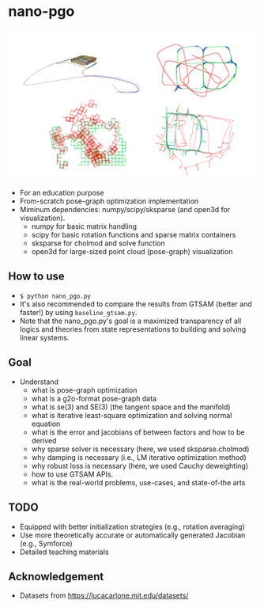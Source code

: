 # nano-pgo
 ![example results](docs/results/visualization/readme.png)
- For an education purpose
- From-scratch pose-graph optimization implementation 
- Miminum dependencies: numpy/scipy/sksparse (and open3d for visualization).
    - numpy for basic matrix handling 
    - scipy for basic rotation functions and sparse matrix containers 
    - sksparse for cholmod and solve function
    - open3d for large-sized point cloud (pose-graph) visualization

## How to use 
- `$ python nano_pgo.py`
- It's also recommended to compare the results from GTSAM (better and faster!) by using `baseline_gtsam.py`.
- Note that the nano_pgo.py's goal is a maximized transparency of all logics and theories from state representations to building and solving linear systems.

## Goal 
- Understand 
    - what is pose-graph optimization
    - what is a g2o-format pose-graph data 
    - what is se(3) and SE(3) (the tangent space and the manifold)
    - what is iterative least-square optimization and solving normal equation
    - what is the error and jacobians of between factors and how to be derived
    - why sparse solver is necessary (here, we used sksparse.cholmod)
    - why damping is necessary (i.e., LM iterative optimization method)
    - why robust loss is necessary (here, we used Cauchy deweighting)
    - how to use GTSAM APIs.
    - what is the real-world problems, use-cases, and state-of-the arts
    
## TODO
- Equipped with better initialization strategies (e.g., rotation averaging) 
- Use more theoretically accurate or automatically generated Jacobian (e.g., Symforce)
- Detailed teaching materials

## Acknowledgement 
- Datasets from https://lucacarlone.mit.edu/datasets/

